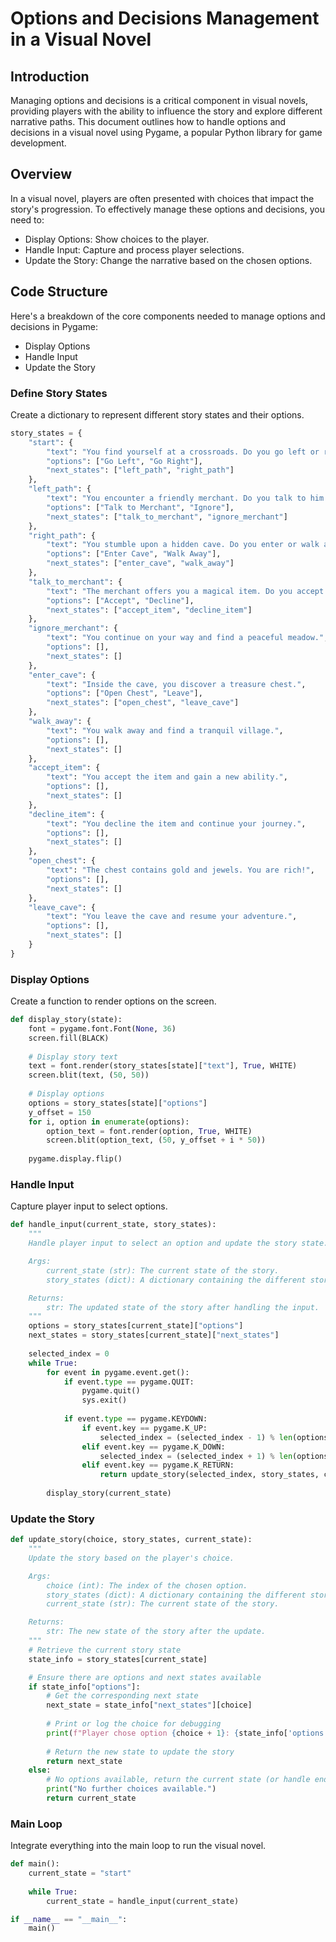 # Options and Decisions Management in a Visual Novel

## Introduction

Managing options and decisions is a critical component in visual novels, providing players with the ability to influence the story and explore different narrative paths. This document outlines how to handle options and decisions in a visual novel using Pygame, a popular Python library for game development.

## Overview

In a visual novel, players are often presented with choices that impact the story's progression. To effectively manage these options and decisions, you need to:

- Display Options: Show choices to the player.
- Handle Input: Capture and process player selections.
- Update the Story: Change the narrative based on the chosen options.

## Code Structure

Here's a breakdown of the core components needed to manage options and decisions in Pygame:

- Display Options
- Handle Input
- Update the Story

### Define Story States

Create a dictionary to represent different story states and their options.

```python
story_states = {
    "start": {
        "text": "You find yourself at a crossroads. Do you go left or right?",
        "options": ["Go Left", "Go Right"],
        "next_states": ["left_path", "right_path"]
    },
    "left_path": {
        "text": "You encounter a friendly merchant. Do you talk to him or ignore him?",
        "options": ["Talk to Merchant", "Ignore"],
        "next_states": ["talk_to_merchant", "ignore_merchant"]
    },
    "right_path": {
        "text": "You stumble upon a hidden cave. Do you enter or walk away?",
        "options": ["Enter Cave", "Walk Away"],
        "next_states": ["enter_cave", "walk_away"]
    },
    "talk_to_merchant": {
        "text": "The merchant offers you a magical item. Do you accept or decline?",
        "options": ["Accept", "Decline"],
        "next_states": ["accept_item", "decline_item"]
    },
    "ignore_merchant": {
        "text": "You continue on your way and find a peaceful meadow.",
        "options": [],
        "next_states": []
    },
    "enter_cave": {
        "text": "Inside the cave, you discover a treasure chest.",
        "options": ["Open Chest", "Leave"],
        "next_states": ["open_chest", "leave_cave"]
    },
    "walk_away": {
        "text": "You walk away and find a tranquil village.",
        "options": [],
        "next_states": []
    },
    "accept_item": {
        "text": "You accept the item and gain a new ability.",
        "options": [],
        "next_states": []
    },
    "decline_item": {
        "text": "You decline the item and continue your journey.",
        "options": [],
        "next_states": []
    },
    "open_chest": {
        "text": "The chest contains gold and jewels. You are rich!",
        "options": [],
        "next_states": []
    },
    "leave_cave": {
        "text": "You leave the cave and resume your adventure.",
        "options": [],
        "next_states": []
    }
}
```

### Display Options

Create a function to render options on the screen.

```python
def display_story(state):
    font = pygame.font.Font(None, 36)
    screen.fill(BLACK)
    
    # Display story text
    text = font.render(story_states[state]["text"], True, WHITE)
    screen.blit(text, (50, 50))
    
    # Display options
    options = story_states[state]["options"]
    y_offset = 150
    for i, option in enumerate(options):
        option_text = font.render(option, True, WHITE)
        screen.blit(option_text, (50, y_offset + i * 50))
    
    pygame.display.flip()
```

### Handle Input

Capture player input to select options.

```python
def handle_input(current_state, story_states):
    """
    Handle player input to select an option and update the story state.

    Args:
        current_state (str): The current state of the story.
        story_states (dict): A dictionary containing the different story states and their details.

    Returns:
        str: The updated state of the story after handling the input.
    """
    options = story_states[current_state]["options"]
    next_states = story_states[current_state]["next_states"]
    
    selected_index = 0
    while True:
        for event in pygame.event.get():
            if event.type == pygame.QUIT:
                pygame.quit()
                sys.exit()
            
            if event.type == pygame.KEYDOWN:
                if event.key == pygame.K_UP:
                    selected_index = (selected_index - 1) % len(options)
                elif event.key == pygame.K_DOWN:
                    selected_index = (selected_index + 1) % len(options)
                elif event.key == pygame.K_RETURN:
                    return update_story(selected_index, story_states, current_state)
        
        display_story(current_state)
```

### Update the Story
```python
def update_story(choice, story_states, current_state):
    """
    Update the story based on the player's choice.

    Args:
        choice (int): The index of the chosen option.
        story_states (dict): A dictionary containing the different story states and their details.
        current_state (str): The current state of the story.

    Returns:
        str: The new state of the story after the update.
    """
    # Retrieve the current story state
    state_info = story_states[current_state]

    # Ensure there are options and next states available
    if state_info["options"]:
        # Get the corresponding next state
        next_state = state_info["next_states"][choice]
        
        # Print or log the choice for debugging
        print(f"Player chose option {choice + 1}: {state_info['options'][choice]}")
        
        # Return the new state to update the story
        return next_state
    else:
        # No options available, return the current state (or handle end of story)
        print("No further choices available.")
        return current_state
```

### Main Loop

Integrate everything into the main loop to run the visual novel.

```python
def main():
    current_state = "start"
    
    while True:
        current_state = handle_input(current_state)

if __name__ == "__main__":
    main()
```